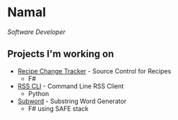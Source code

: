 # Namal

_Software Developer_

## Projects I'm working on

- [Recipe Change Tracker](https://github.com/NamalD/RecipeChangeTracker) - Source Control for Recipes
    - F#
- [RSS CLI](https://github.com/NamalD/rss-cli) - Command Line RSS Client
    - Python
- [Subword](https://github.com/NamalD/Subword) - Substring Word Generator
    - F# using SAFE stack

